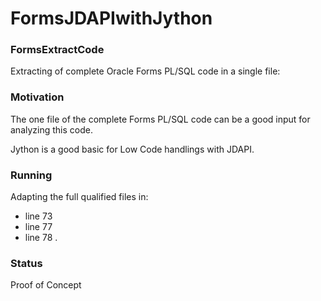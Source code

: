 # FormsJDAPIwithJython

### FormsExtractCode
Extracting of complete Oracle Forms PL/SQL code in a single file:



### Motivation
The one file of the complete Forms PL/SQL code can be a good input for analyzing this code.

Jython is a good basic for Low Code handlings with JDAPI.

### Running
Adapting the full qualified files in:
- line 73
- line 77
- line 78 .

### Status
Proof of Concept
